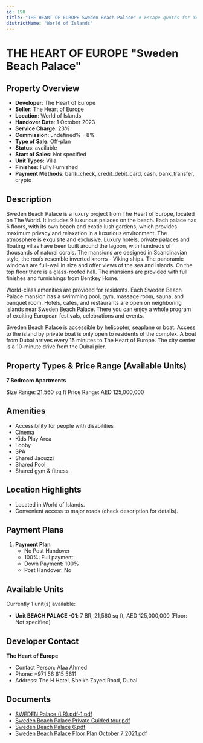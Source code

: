 ```yaml
---
id: 190
title: "THE HEART OF EUROPE Sweden Beach Palace" # Escape quotes for YAML string
districtName: "World of Islands"
---
```


# THE HEART OF EUROPE "Sweden Beach Palace"

## Property Overview
- **Developer**: The Heart of Europe
- **Seller**: The Heart of Europe
- **Location**: World of Islands
- **Handover Date**: 1 October 2023
- **Service Charge**: 23%
- **Commission**: undefined% - 8%
- **Type of Sale**: Off-plan
- **Status**: available
- **Start of Sales**: Not specified
- **Unit Types**: Villa
- **Finishes**: Fully Furnished
- **Payment Methods**: bank_check, credit_debit_card, cash, bank_transfer, crypto

## Description
Sweden Beach Palace is a luxury project from The Heart of Europe, located on The World. It includes 9 luxurious palaces on the beach. Each palace has 6 floors, with its own beach and exotic lush gardens, which provides maximum privacy and relaxation in a luxurious environment. The atmosphere is exquisite and exclusive. Luxury hotels, private palaces and floating villas have been built around the lagoon, with hundreds of thousands of natural corals. The mansions are designed in Scandinavian style, the roofs resemble inverted knorrs - Viking ships. The panoramic windows are full-wall in size and offer views of the sea and islands. On the top floor there is a glass-roofed hall. The mansions are provided with full finishes and furnishings from Bentkey Home.

World-class amenities are provided for residents. Each Sweden Beach Palace mansion has a swimming pool, gym, massage room, sauna, and banquet room. Hotels, cafes, and restaurants are open on neighboring islands near Sweden Beach Palace. There you can enjoy a whole program of exciting European festivals, celebrations and events.

Sweden Beach Palace is accessible by helicopter, seaplane or boat. Access to the island by private boat is only open to residents of the complex. A boat from Dubai arrives every 15 minutes to The Heart of Europe. The city center is a 10-minute drive from the Dubai pier.

## Property Types & Price Range (Available Units)
**7 Bedroom Apartments**

Size Range: 21,560 sq ft
Price Range: AED 125,000,000

## Amenities
- Accessibility for people with disabilities
- Cinema
- Kids Play Area
- Lobby
- SPA
- Shared Jacuzzi
- Shared Pool
- Shared gym & fitness

## Location Highlights
- Located in World of Islands.
- Convenient access to major roads (check description for details).

## Payment Plans
1. **Payment Plan**
   - No Post Handover
   - 100%: Full payment
   - Down Payment: 100%
   - Post Handover: No

## Available Units
Currently 1 unit(s) available:
- **Unit BEACH PALACE -01**: 7 BR, 21,560 sq ft, AED 125,000,000 (Floor: Not specified)

## Developer Contact
**The Heart of Europe**
- Contact Person: Alaa Ahmed
- Phone: +971 56 615 5611
- Address: The H Hotel, Sheikh Zayed Road, Dubai

## Documents
- [SWEDEN Palace (LR).pdf-1.pdf](https://cdn.geniemap.net/2023/07/17/mSRVaQIiYrrCvwj9hC8cyoy7PKEHMSIq3lSkv0u7.pdf)
- [Sweden Beach Palace Private Guided tour.pdf](https://cdn.geniemap.net/2023/07/17/bCev7HpNFMnEXuse5VFpDDe8s0ck1uHAGepA0Nei.pdf)
- [Sweden Beach Palace 6.pdf](https://cdn.geniemap.net/2023/12/26/ZIvOOFvQmn0kgXC3kwt8CRMLQHhe2rAdbm1sDlI4.pdf)
- [Sweden Beach Palace Floor Plan October 7 2021.pdf](https://cdn.geniemap.net/2023/12/26/TQriESJIzeCsHRbFvL0fu52kxY9abYaILX7k3lI8.pdf)
